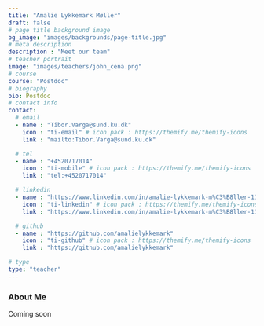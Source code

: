 ```yaml
---
title: "Amalie Lykkemark Møller"
draft: false
# page title background image
bg_image: "images/backgrounds/page-title.jpg"
# meta description
description : "Meet our team"
# teacher portrait
image: "images/teachers/john_cena.png"
# course
course: "Postdoc"
# biography
bio: Postdoc
# contact info
contact:
  # email
  - name : "Tibor.Varga@sund.ku.dk"
    icon : "ti-email" # icon pack : https://themify.me/themify-icons
    link : "mailto:Tibor.Varga@sund.ku.dk"

  # tel
  - name : "+4520717014"
    icon : "ti-mobile" # icon pack : https://themify.me/themify-icons
    link : "tel:+4520717014"

  # linkedin
  - name : "https://www.linkedin.com/in/amalie-lykkemark-m%C3%B8ller-111260b4/"
    icon : "ti-linkedin" # icon pack : https://themify.me/themify-icons
    link : "https://www.linkedin.com/in/amalie-lykkemark-m%C3%B8ller-111260b4/"

  # github
  - name : "https://github.com/amalielykkemark"
    icon : "ti-github" # icon pack : https://themify.me/themify-icons
    link : "https://github.com/amalielykkemark"

# type
type: "teacher"
---
```


### About Me

Coming soon